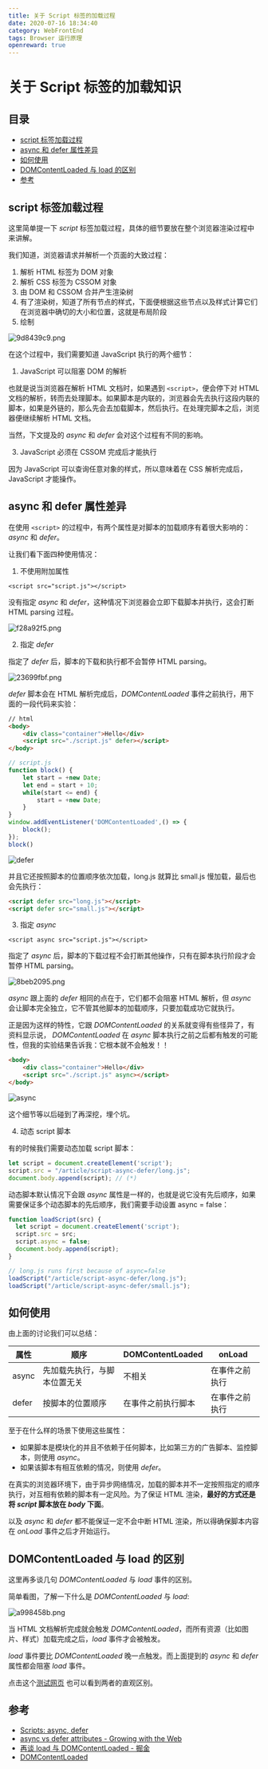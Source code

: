 ```yaml
---
title: 关于 Script 标签的加载过程
date: 2020-07-16 18:34:40
category: WebFrontEnd
tags: Browser 运行原理
openreward: true
---
```


# 关于 Script 标签的加载知识

## 目录

<!-- toc -->

- [script 标签加载过程](#script-标签加载过程)
- [async 和 defer 属性差异](#async-和-defer-属性差异)
- [如何使用](#如何使用)
- [DOMContentLoaded 与 load 的区别](#DOMContentLoaded-与-load-的区别)
- [参考](#参考)

<!-- tocstop -->

## script 标签加载过程

这里简单提一下 *script* 标签加载过程，具体的细节要放在整个浏览器渲染过程中来讲解。

我们知道，浏览器请求并解析一个页面的大致过程：

1. 解析 HTML 标签为 DOM 对象
2. 解析 CSS 标签为 CSSOM 对象
3. 由 DOM 和 CSSOM 合并产生渲染树
4. 有了渲染树，知道了所有节点的样式，下面便根据这些节点以及样式计算它们在浏览器中确切的大小和位置，这就是布局阶段
5. 绘制

![9d8439c9.png](attachments/9d8439c9.png)

在这个过程中，我们需要知道 JavaScript 执行的两个细节：

1. JavaScript 可以阻塞 DOM 的解析

也就是说当浏览器在解析 HTML 文档时，如果遇到 `<script>`，便会停下对 HTML 文档的解析，转而去处理脚本。如果脚本是内联的，浏览器会先去执行这段内联的脚本，如果是外链的，那么先会去加载脚本，然后执行。在处理完脚本之后，浏览器便继续解析 HTML 文档。

当然，下文提及的 *async* 和 *defer* 会对这个过程有不同的影响。

3. JavaScript 必须在 CSSOM 完成后才能执行

因为 JavaScript 可以查询任意对象的样式，所以意味着在 CSS 解析完成后，JavaScript 才能操作。

## async 和 defer 属性差异

在使用 `<script>` 的过程中，有两个属性是对脚本的加载顺序有着很大影响的：*async* 和 *defer*。

让我们看下面四种使用情况：

1. 不使用附加属性

`<script src="script.js"></script>`

没有指定 *async* 和 *defer*，这种情况下浏览器会立即下载脚本并执行，这会打断 HTML parsing 过程。

![f28a92f5.png](attachments/f28a92f5.png)

2. 指定 *defer*

指定了 *defer* 后，脚本的下载和执行都不会暂停 HTML parsing。

![23699fbf.png](attachments/9e636720.png)

*defer* 脚本会在 HTML 解析完成后，*DOMContentLoaded* 事件之前执行，用下面的一段代码来实验：

```html
// html
<body>
    <div class="container">Hello</div>
    <script src="./script.js" defer></script>
</body>
```

```js
// script.js
function block() {
    let start = +new Date;
    let end = start + 10;
    while(start <= end) {
        start = +new Date;
    }
}
window.addEventListener('DOMContentLoaded',() => {
    block();
});
block()
```
![defer](attachments/7c08432e.png)

并且它还按照脚本的位置顺序依次加载，long.js 就算比 small.js 慢加载，最后也会先执行：

```html
<script defer src="long.js"></script>
<script defer src="small.js"></script>
```

3. 指定 *async*

`<script async src="script.js"></script>`

指定了 *async* 后，脚本的下载过程不会打断其他操作，只有在脚本执行阶段才会暂停 HTML parsing。

![8beb2095.png](attachments/8beb2095.png)

*async* 跟上面的 *defer* 相同的点在于，它们都不会阻塞 HTML 解析，但 *async* 会让脚本完全独立，它不管其他脚本的加载顺序，只要加载成功它就执行。

正是因为这样的特性，它跟 *DOMContentLoaded* 的关系就变得有些怪异了，有资料显示说， *DOMContentLoaded* 在 *async* 脚本执行之前之后都有触发的可能性，但我的实验结果告诉我：它根本就不会触发！！

```html
<body>
    <div class="container">Hello</div>
    <script src="./script.js" async></script>
</body>
```

![async](attachments/f20fab15.png)

这个细节等以后碰到了再深挖，埋个坑。

4. 动态 script 脚本

有的时候我们需要动态加载 script 脚本：

```js
let script = document.createElement('script');
script.src = "/article/script-async-defer/long.js";
document.body.append(script); // (*)
```

动态脚本默认情况下会跟 *async* 属性是一样的，也就是说它没有先后顺序，如果需要保证多个动态脚本的先后顺序，我们需要手动设置 async = false：

```js
function loadScript(src) {
  let script = document.createElement('script');
  script.src = src;
  script.async = false;
  document.body.append(script);
}

// long.js runs first because of async=false
loadScript("/article/script-async-defer/long.js");
loadScript("/article/script-async-defer/small.js");
```

## 如何使用

由上面的讨论我们可以总结：

| 属性  | 顺序 | DOMContentLoaded | onLoad |
| ----- | ---- | ---------------- | ------ |
| async |先加载先执行，与脚本位置无关|不相关| 在事件之前执行|
| defer |按脚本的位置顺序| 在事件之前执行脚本 |在事件之前执行|

至于在什么样的场景下使用这些属性：

* 如果脚本是模块化的并且不依赖于任何脚本，比如第三方的广告脚本、监控脚本，则使用 *async*。
* 如果该脚本有相互依赖的情况，则使用 *defer*。

在真实的浏览器环境下，由于异步网络情况，加载的脚本并不一定按照指定的顺序执行，对互相有依赖的脚本有一定风险。为了保证 HTML 渲染，**最好的方式还是将 *script* 脚本放在 *body* 下面**。

以及 *async* 和 *defer* 都不能保证一定不会中断 HTML 渲染，所以得确保脚本内容在 *onLoad* 事件之后才开始运行。

## DOMContentLoaded 与 load 的区别

这里再多谈几句 *DOMContentLoaded* 与 *load* 事件的区别。

简单看图，了解一下什么是 *DOMContentLoaded* 与 *load*:

![a998458b.png](attachments/a998458b.png)

当 HTML 文档解析完成就会触发 *DOMContentLoaded*，而所有资源（比如图片、样式）加载完成之后，*load* 事件才会被触发。

*load* 事件要比 *DOMContentLoaded* 晚一点触发。而上面提到的 *async* 和 *defer* 属性都会阻塞 *load* 事件。

点击这个[测试网页](https://testdrive-archive.azurewebsites.net/HTML5/DOMContentLoaded/Default.html) 也可以看到两者的直观区别。

## 参考

+ [Scripts: async, defer](https://javascript.info/script-async-defer)
+ [async vs defer attributes - Growing with the Web](https://www.growingwiththeweb.com/2014/02/async-vs-defer-attributes.html#script-defer)
+ [再谈 load 与 DOMContentLoaded - 掘金](https://juejin.im/post/5b2a508ae51d4558de5bd5d1)
+ [DOMContentLoaded](https://testdrive-archive.azurewebsites.net/HTML5/DOMContentLoaded/Default.html)